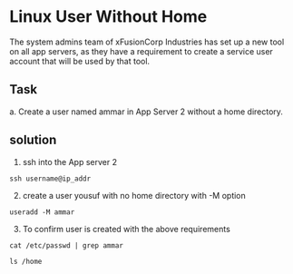 
# Linux User Without Home
The system admins team of xFusionCorp Industries has set up a new tool on all app servers, as they have a requirement to create a service user account that will be used by that tool.





## Task
a. Create a user named ammar in App Server 2 without a home directory.

## solution
1. ssh into the App server 2
```
ssh username@ip_addr
```

2. create a user yousuf with no home directory with -M option
```
useradd -M ammar
```

3. To confirm user is created with the above requirements
```
cat /etc/passwd | grep ammar
```
```
ls /home
```

